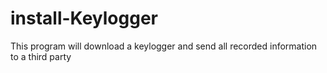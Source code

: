 # install-Keylogger
This program will download a keylogger and send all recorded information to a third party
